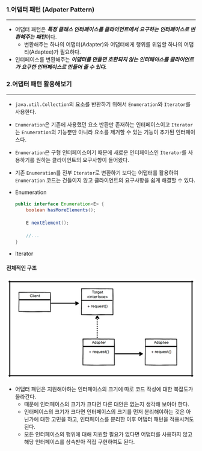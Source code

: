 ### 1.어댑터 패턴 (Adpater Pattern)
---

- 어댑터 패턴은 ***특정 클래스 인터페이스를 클라이언트에서 요구하는 인터페이스로 변환해주는 패턴***이다.
    - 변환해주는 하나의 어댑터(Adapter)와 어댑터에게 행위를 위임할 하나의 어댑티(Adaptee)가 필요하다.
- 인터페이스를 변환해주는 ***어댑터를 만들면 호환되지 않는 인터페이스를 클라이언트가 요구한 인터페이스로 만들어 줄 수 있다.***

### 2.어댑터 패턴 활용해보기

---

- `java.util.Collection`의 요소를 반환하기 위해서 `Enumeration`와 `Iterator`를 사용한다.
- `Enumeration`은 기존에 사용했던 요소 반환만 존재하는 인터페이스이고 `Iterator`는 `Enumeration`의 기능뿐만 아니라 요소를 제거할 수 있는 기능이 추가된 인터페이스다.
- `Enumeration`은 구형 인터페이스이기 때문에 새로운 인터페이스인 `Iterator`를 사용하기를 원하는 클라이언트의 요구사항이 들어왔다.
- 기존 `Enumeration`를 전부 `Iterator`로 변환하기 보다는 어댑터를 활용하여 `Enumeration` 코드는 건들이지 않고 클라이언트의 요구사항을 쉽게 해결할 수 있다.

- Enumeration
    ```java
    public interface Enumeration<E> {
        boolean hasMoreElements();

        E nextElement();

        //...
    }
    ```
- Iterator

#### 전체적인 구조

![](./img/adpater_pattern.png)


- 어댑터 패턴은 지원해야하는 인터페이스의 크기에 따로 코드 작성에 대한 복잡도가 올라간다.
    - 때문에 인터페이스의 크기가 크다면 다른 대안은 없는지 생각해 보아야 한다.
    - 인터페이스의 크기가 크다면 인터페이스의 크기를 먼저 분리해야하는 것은 아닌가에 대한 고민을 하고, 인터페이스를 분리한 이후 어댑터 패턴을 적용시켜도 된다.
    - 모든 인터페이스의 행위에 대해 지원할 필요가 없다면 어댑터를 사용하지 않고 해당 인터페이스를 상속받아 직접 구현하여도 된다.
